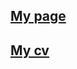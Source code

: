 ## [My page](https://thelionblack.github.io/rsschool-cv/)
## [My cv](https://thelionblack.github.io/rsschool-cv/cv)

